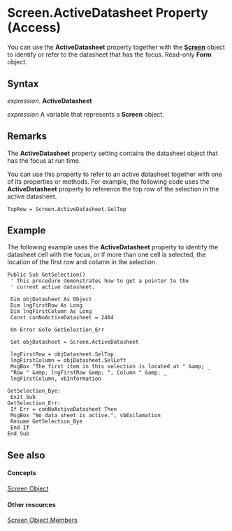
# Screen.ActiveDatasheet Property (Access)

You can use the  **ActiveDatasheet** property together with the **[Screen](00743775-071b-9ccd-7687-f3b992e9346e.md)** object to identify or refer to the datasheet that has the focus. Read-only **Form** object.


## Syntax

 _expression_. **ActiveDatasheet**

 _expression_ A variable that represents a **Screen** object.


## Remarks

The  **ActiveDatasheet** property setting contains the datasheet object that has the focus at run time.

You can use this property to refer to an active datasheet together with one of its properties or methods. For example, the following code uses the  **ActiveDatasheet** property to reference the top row of the selection in the active datasheet.




```
TopRow = Screen.ActiveDatasheet.SelTop
```


## Example

The following example uses the  **ActiveDatasheet** property to identify the datasheet cell with the focus, or if more than one cell is selected, the location of the first row and column in the selection.


```
Public Sub GetSelection() 
 ' This procedure demonstrates how to get a pointer to the 
 ' current active datasheet. 
 
 Dim objDatasheet As Object 
 Dim lngFirstRow As Long 
 Dim lngFirstColumn As Long 
 Const conNoActiveDatasheet = 2484 
 
 On Error GoTo GetSelection_Err 
 
 Set objDatasheet = Screen.ActiveDatasheet 
 
 lngFirstRow = objDatasheet.SelTop 
 lngFirstColumn = objDatasheet.SelLeft 
 MsgBox "The first item in this selection is located at " &amp; _ 
 "Row " &amp; lngFirstRow &amp; ", Column " &amp; _ 
 lngFirstColumn, vbInformation 
 
GetSelection_Bye: 
 Exit Sub 
GetSelection_Err: 
 If Err = conNoActiveDatasheet Then 
 MsgBox "No data sheet is active.", vbExclamation 
 Resume GetSelection_Bye 
 End If 
End Sub
```


## See also


#### Concepts


[Screen Object](00743775-071b-9ccd-7687-f3b992e9346e.md)
#### Other resources


[Screen Object Members](82c9e4cb-95a9-6842-2629-bcd71c81838f.md)